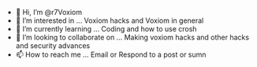 - 👋 Hi, I’m @r7Voxiom
- 👀 I’m interested in ... Voxiom hacks and Voxiom in general
- 🌱 I’m currently learning ... Coding and how to use crosh
- 💞️ I’m looking to collaborate on ... Making voxiom hacks and other hacks and security advances
- 📫 How to reach me ... Email or Respond to a post or sumn

<!---
r7Voxiom/r7Voxiom is a ✨ special ✨ repository because its `README.md` (this file) appears on your GitHub profile.
You can click the Preview link to take a look at your changes.
---> 
